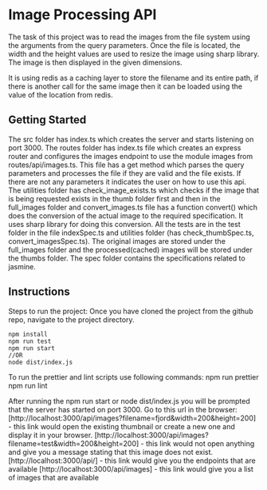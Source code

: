 # Image Processing API

The task of this project was to read the images from the file system using the arguments from the query parameters. Once the file is located, the width and the height values are used to resize the image using sharp library. The image is then displayed in the given dimensions.

It is using redis as a caching layer to store the filename and its entire path, if there is another call for the same image then it can be loaded using the value of the location from redis.

## Getting Started

The src folder has index.ts which creates the server and starts listening on port 3000. The routes folder has index.ts file which creates an express router and configures the images endpoint to use the module images from routes/api/images.ts. This file has a get method which parses the query parameters and processes the file if they are valid and the file exists. If there are not any parameters it indicates the user on how to use this api. The utilities folder has check_image_exists.ts which checks if the image that is being requested exists in the thumb folder first and then in the full_images folder and convert_images.ts file has a function convert() which does the conversion of the actual image to the required specification. It uses sharp library for doing this conversion.
All the tests are in the test folder in the file indexSpec.ts and utilities folder (has check_thumbSpec.ts, convert_imagesSpec.ts).
The original images are stored under the full_images folder and the processed(cached) images will be stored under the thumbs folder.
The spec folder contains the specifications related to jasmine.

## Instructions

Steps to run the project:
Once you have cloned the project from the github repo, navigate to the project directory.

```
npm install
npm run test
npm run start
//OR
node dist/index.js
```

To run the prettier and lint scripts use following commands:
npm run prettier
npm run lint

After running the npm run start or node dist/index.js you will be prompted that the server has started on port 3000.
Go to this url in the browser:
[http://localhost:3000/api/images?filename=fjord&width=200&height=200] - this link would open the existing thumbnail or create a new one and display it in your browser.
[http://localhost:3000/api/images?filename=test&width=200&height=200] - this link would not open anything and give you a message stating that this image does not exist.
[http://localhost:3000/api/] - this link would give you the endpoints that are available
[http://localhost:3000/api/images] - this link would give you a list of images that are available
